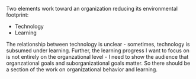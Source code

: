 Two elements work toward an organization reducing its environmental footprint:
* Technology
* Learning

The relationship between technology is unclear - sometimes, technology is subsumed under learning. Further, the learning progress I want to focus on is not entirely on the organzational level - I need to show the audience that organzational goals and suborganizational goals matter. So there should be a section of the work on organizational behavior and learning.